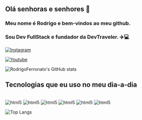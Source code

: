 ## Olá senhoras e senhores 👋

### Meu nome é Rodrigo e bem-vindos ao meu github.

### Sou Dev FullStack e fundador da DevTraveler. ✈️💻

[![Instagram](https://img.shields.io/badge/Instagram-E4405F?style=for-the-badge&logo=instagram&logoColor=white)](https://www.instagram.com/devtraveler_/)

[![Youtube](https://img.shields.io/badge/YouTube-FF0000?style=for-the-badge&logo=youtube&logoColor=white)](https://www.youtube.com/@DevTraveler)

![RodrigoFerronato's GitHub stats](https://github-readme-stats.vercel.app/api?username=RodrigoFerronato&show_icons=true&theme=onedark)

## Tecnologias que eu uso no meu dia-a-dia

<div style="display: inline_block"><br/>
    <img align="center" alt="html5" src="https://img.shields.io/badge/HTML-239120?style=for-the-badge&logo=html5&logoColor=white">
    <img align="center" alt="html5" src="https://img.shields.io/badge/CSS-239120?&style=for-the-badge&logo=css3&logoColor=white">
    <img align="center" alt="html5" src="https://img.shields.io/badge/Python-3776AB?style=for-the-badge&logo=python&logoColor=white">
    <img align="center" alt="html5" src="https://img.shields.io/badge/Java-ED8B00?style=for-the-badge&logo=openjdk&logoColor=white">
    <img align="center" alt="html5" src="https://img.shields.io/badge/React-20232A?style=for-the-badge&logo=react&logoColor=61DAFB">
    <img align="center" alt="html5" src="https://img.shields.io/badge/Node.js-43853D?style=for-the-badge&logo=node.js&logoColor=white">

![Top Langs](https://github-readme-stats.vercel.app/api/top-langs/?username=RodrigoFerronato&hide_progress=true)

